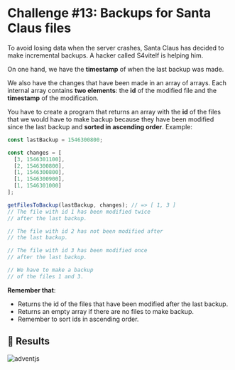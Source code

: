 # Challenge #13: Backups for Santa Claus files

To avoid losing data when the server crashes, Santa Claus has decided to make incremental backups. A hacker called S4vitelf is helping him.

On one hand, we have the **timestamp** of when the last backup was made.

We also have the changes that have been made in an array of arrays. Each internal array contains **two elements**: the **id** of the modified file and the **timestamp** of the modification.

You have to create a program that returns an array with the **id** of the files that we would have to make backup because they have been modified since the last backup and **sorted in ascending order**. Example:

```javascript
const lastBackup = 1546300800;

const changes = [
  [3, 1546301100],
  [2, 1546300800],
  [1, 1546300800],
  [1, 1546300900],
  [1, 1546301000]
];

getFilesToBackup(lastBackup, changes); // => [ 1, 3 ]
// The file with id 1 has been modified twice
// after the last backup.

// The file with id 2 has not been modified after
// the last backup.

// The file with id 3 has been modified once
// after the last backup.

// We have to make a backup
// of the files 1 and 3.
```

**Remember that**:

- Returns the id of the files that have been modified after the last backup.
- Returns an empty array if there are no files to make backup.
- Remember to sort ids in ascending order.

## 📜 Results

![adventjs]()